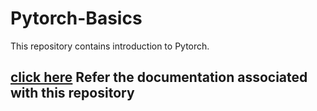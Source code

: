 # Pytorch-Basics

This repository contains introduction to Pytorch.



## [click here](https://sarikamohan08.github.io/Pytorch-Basics/) Refer the documentation associated with this repository